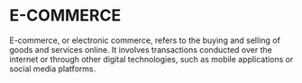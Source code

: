 # E-COMMERCE
E-commerce, or electronic commerce, refers to the buying and selling of goods and services online. It involves transactions conducted over the internet or through other digital technologies, such as mobile applications or social media platforms.
